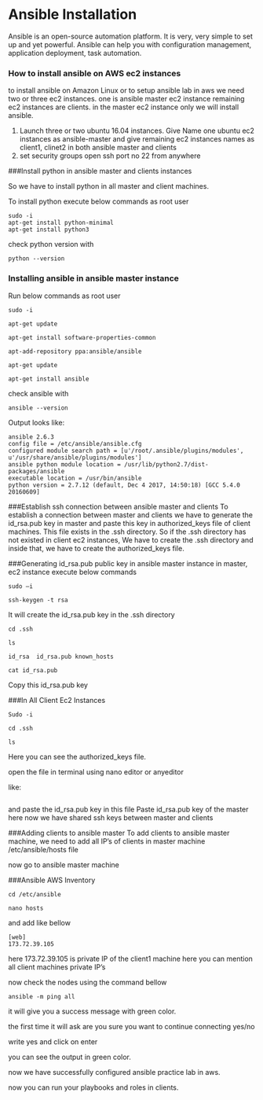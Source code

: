 # Ansible Installation

Ansible is an open-source automation platform. It is very, very simple to set up and yet powerful. Ansible can help you with configuration management, application deployment, task automation.


### How to install ansible on AWS ec2 instances
to install ansible on Amazon Linux or to setup ansible lab in aws we need two or three ec2 instances. one is ansible master ec2 instance remaining ec2 instances are clients. in the master ec2 instance only we will install ansible.

1. Launch three or two  ubuntu 16.04 instances. Give Name one ubuntu ec2 instances as ansible-master and give remaining ec2 instances names as client1, clinet2 in both ansible master and clients  
2. set security groups open ssh port no  22 from anywhere

###Install python in ansible master and clients instances

So we have to install python in all master and client machines.

To install python execute below commands as root user

```
sudo -i
apt-get install python-minimal
apt-get install python3
```

check python version with
```
python --version

```

### Installing ansible in ansible master instance
Run below commands as root user

```
sudo -i

apt-get update

apt-get install software-properties-common

apt-add-repository ppa:ansible/ansible

apt-get update

apt-get install ansible
```

check ansible with
```
ansible --version

```
Output looks like:
```
ansible 2.6.3
config file = /etc/ansible/ansible.cfg
configured module search path = [u'/root/.ansible/plugins/modules', u'/usr/share/ansible/plugins/modules']
ansible python module location = /usr/lib/python2.7/dist-packages/ansible
executable location = /usr/bin/ansible
python version = 2.7.12 (default, Dec 4 2017, 14:50:18) [GCC 5.4.0 20160609]

```

###Establish ssh connection between ansible master and clients
To establish a connection between master and clients we have to generate the id_rsa.pub key in master and paste this key in authorized_keys file of client machines. This file exists in the .ssh directory. So if the .ssh directory has not existed in client ec2 instances, We have to create the .ssh directory and inside that, we have to create the authorized_keys file.

###Generating id_rsa.pub  public key in ansible master instance
in master, ec2 instance execute below commands

```
sudo –i

ssh-keygen -t rsa

```

It will create the id_rsa.pub key in the .ssh directory

```
cd .ssh

ls

id_rsa  id_rsa.pub known_hosts

cat id_rsa.pub

```
Copy this id_rsa.pub key


###In All Client Ec2 Instances

```
Sudo -i

cd .ssh

ls
```

Here you can see the authorized_keys file.

open the file in terminal using nano editor or anyeditor

like:
``` nano authorized_keys
```
and paste the id_rsa.pub key in this file Paste id_rsa.pub  key of the master here
now we have shared ssh keys between master and clients


###Adding clients to ansible master
To add clients to ansible master machine, we need to add all IP’s of clients in master machine /etc/ansible/hosts file

now go to ansible master machine

###Ansible AWS Inventory

```
cd /etc/ansible

nano hosts

```

and add like bellow

```
[web]
173.72.39.105
```
here 173.72.39.105 is private IP of the client1 machine
here you can mention all client machines private IP’s

now check the nodes using the command bellow

``` 
ansible -m ping all

```

it will give you a success message with green color.

the first time it will ask are you sure you want to continue connecting yes/no

write yes and click on enter

you can see the output in green color.

now we have successfully configured ansible practice lab in aws.

now you can run your playbooks and roles in clients.
